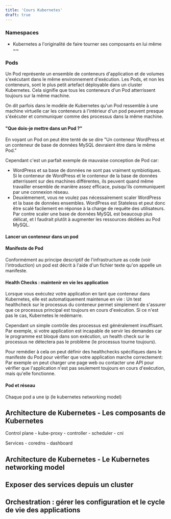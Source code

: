 ```yaml
---
title: 'Cours Kubernetes'
draft: true
---
```


<!-- TODO: Intégrer au cours -->


### Namespaces

- Kubernetes a l'originalité de faire tourner ses composants en lui même ~~

### Pods

Un Pod représente un ensemble de conteneurs d'application et de volumes s'exécutant dans le même environnement d'exécution. Les Pods, et non les conteneurs, sont le plus petit artefact déployable dans un cluster Kubernetes. Cela signifie que tous les conteneurs d'un Pod atterrissent toujours sur la même machine.

On dit parfois dans le modèle de Kubernetes qu'un Pod ressemble à une machine virtuelle car les conteneurs à l'intérieur d'un pod peuvent presque s'éxécuter et communiquer comme des processus dans la même machine.

#### "Que dois-je mettre dans un Pod ?"

En voyant un Pod on peut être tenté de se dire "Un conteneur WordPress et un conteneur de base de données MySQL devraient être dans le même Pod."

Cependant c'est un parfait exemple de mauvaise conception de Pod car:
- WordPress et sa base de données ne sont pas vraiment symbiotiques. Si le conteneur de WordPress et le conteneur de la base de données atterrissent sur des machines différentes, ils peuvent quand même travailler ensemble de manière assez efficace, puisqu'ils communiquent par une connexion réseau.
- Deuxièmement, vous ne voulez pas nécessairement scaler WordPress et la base de données ensembles. WordPress est Stateless et peut donc être scalé facilement en réponse à la charge de requête des utilisateurs. Par contre scaler une base de données MySQL est beaucoup plus délicat, et l faudrait plutôt à augmenter les ressources dédiées au Pod MySQL.

#### Lancer un conteneur dans un pod

#### Manifeste de Pod

Conformément au principe descriptif de l'infrastructure as code (voir l'introduction) un pod est décrit à l'aide d'un fichier texte qu'on appelle un manifeste.

#### Health Checks : maintenir en vie les application

Lorsque vous exécutez votre application en tant que conteneur dans Kubernetes, elle est automatiquement maintenue en vie : Un test healthcheck sur le processus du conteneur permet simplement de s'assurer que ce processus principal est toujours en cours d'exécution. Si ce n'est pas le cas, Kubernetes le redémarre.

Cependant un simple contrôle des processus est généralement insuffisant. Par exemple, si votre application est incapable de servir les demandes car le programme est bloqué dans son exécution, un health check sur le processus ne détectera pas le problème (le processus tourne toujours).

Pour remédier à cela on peut définir des healthchecks spécifiques dans le manifeste du Pod pour vérifier que votre application marche correctement: Par exemple on peut charger une page web ou contacter une API pour vérifier que l'application n'est pas seulement toujours en cours d'exécution, mais qu'elle fonctionne.

#### Pod et réseau

Chaque pod a une ip (le kubernetes networking model)


## Architecture de Kubernetes - Les composants de Kubernetes

Control plane
    - kube-proxy
    - controller
    - scheduler
    - cni

Services
    - coredns
    - dashboard


## Architecture de Kubernetes - Le Kubernetes networking model

## Exposer des services depuis un cluster

## Orchestration : gérer les configuration et le cycle de vie des applications


